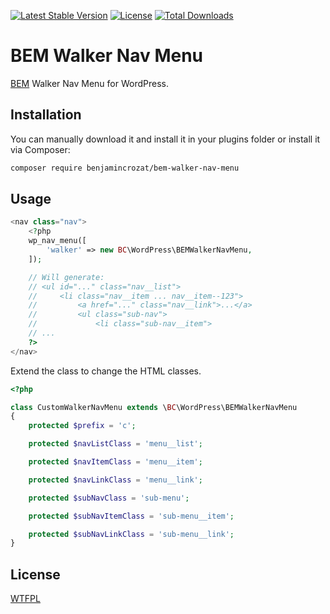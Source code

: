[![Latest Stable Version](https://poser.pugx.org/benjamincrozat/bem-walker-nav-menu/v/stable)](https://packagist.org/packages/benjamincrozat/bem-walker-nav-menu)
[![License](https://poser.pugx.org/benjamincrozat/bem-walker-nav-menu/license)](https://packagist.org/packages/benjamincrozat/bem-walker-nav-menu)
[![Total Downloads](https://poser.pugx.org/benjamincrozat/bem-walker-nav-menu/downloads)](https://packagist.org/packages/benjamincrozat/bem-walker-nav-menu)

# BEM Walker Nav Menu

[BEM](http://getbem.com) Walker Nav Menu for WordPress.

## Installation

You can manually download it and install it in your plugins folder or install it via Composer:

```bash
composer require benjamincrozat/bem-walker-nav-menu
```

## Usage

```php
<nav class="nav">
    <?php
    wp_nav_menu([
        'walker' => new BC\WordPress\BEMWalkerNavMenu,
    ]);

    // Will generate:
    // <ul id="..." class="nav__list">
    //     <li class="nav__item ... nav__item--123">
    //         <a href="..." class="nav__link">...</a>
    //         <ul class="sub-nav">
    //             <li class="sub-nav__item">
    // ...
    ?>
</nav>
```

Extend the class to change the HTML classes.

```php
<?php

class CustomWalkerNavMenu extends \BC\WordPress\BEMWalkerNavMenu
{
    protected $prefix = 'c';

    protected $navListClass = 'menu__list';

    protected $navItemClass = 'menu__item';

    protected $navLinkClass = 'menu__link';

    protected $subNavClass = 'sub-menu';

    protected $subNavItemClass = 'sub-menu__item';

    protected $subNavLinkClass = 'sub-menu__link';
}
```

## License

[WTFPL](http://www.wtfpl.net/about/)
